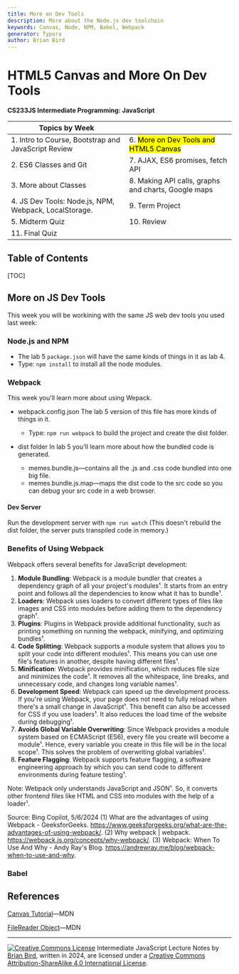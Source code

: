 ```yaml
---
title: More on Dev Tools
description: More about the Node.js dev toolchain
keywords: Canvas, Node, NPM, Babel, Webpack
generator: Typora
author: Brian Bird
---
```


<h1>HTML5 Canvas and More On Dev Tools</h1>

**CS233JS Intermediate Programming: JavaScript**

| Topics by Week                                        |                                                     |
| ----------------------------------------------------- | --------------------------------------------------- |
| 1. Intro to Course, Bootstrap and JavaScript Review   | 6. <mark>More on Dev Tools and HTML5 Canvas</mark>  |
| 2. ES6 Classes and Git                                | 7. AJAX, ES6 promises, fetch API                    |
| 3. More about Classes                                 | 8. Making API calls, graphs and charts, Google maps |
| 4. JS Dev Tools: Node.js, NPM, Webpack, LocalStorage. | 9. Term Project                                     |
| 5. Midterm Quiz                                       | 10. Review                                          |
| 11. Final Quiz                                        |                                                     |



<h2>Table of Contents</h2>

[TOC]

## More on JS Dev Tools

This week you will be workining with the same JS web dev tools you used last week:

### Node.js and NPM

- The lab 5 `package.json` will have the same kinds of things in it as lab 4.
- Type: `npm install` to install all the node modules.

### Webpack

This week you'll learn more about using Wepack.

- webpack.config.json
  The lab 5 version of this file has more kinds of things in it.

  - Type: `npm run webpack` to build the project and create the dist folder.

- dist folder
  In lab 5 you'll learn more about how the bundled code is generated.

  - memes.bundle.js&mdash;contains all the .js and .css code bundled into one big file.
  - memes.bundle.js.map&mdash;maps the dist code to the src code so you can debug your src code in a web browser.

#### Dev Server

  Run the development server with `npm run watch`  (This doesn't rebuild the dist folder, the server puts transpiled code in memory.)

  

### Benefits of Using Webpack

  Webpack offers several benefits for JavaScript development:

  1. **Module Bundling**: Webpack is a module bundler that creates a dependency graph of all your project's modules¹. It starts from an entry point and follows all the dependencies to know what it has to bundle¹.
  2. **Loaders**: Webpack uses loaders to convert different types of files like images and CSS into modules before adding them to the dependency graph¹.
  3. **Plugins**: Plugins in Webpack provide additional functionality, such as printing something on running the webpack, minifying, and optimizing bundles¹.
  4. **Code Splitting**: Webpack supports a module system that allows you to split your code into different modules¹. This means you can use one file's features in another, despite having different files¹.
  5. **Minification**: Webpack provides minification, which reduces file size and minimizes the code¹. It removes all the whitespace, line breaks, and unnecessary code, and changes long variable names¹.
  6. **Development Speed**: Webpack can speed up the development process. If you're using Webpack, your page does not need to fully reload when there's a small change in JavaScript¹. This benefit can also be accessed for CSS if you use loaders¹. It also reduces the load time of the website during debugging¹.
  7. **Avoids Global Variable Overwriting**: Since Webpack provides a module system based on ECMAScript (ES6), every file you create will become a module¹. Hence, every variable you create in this file will be in the local scope¹. This solves the problem of overwriting global variables¹.
  8. **Feature Flagging**: Webpack supports feature flagging, a software engineering approach by which you can send code to different environments during feature testing¹.

Note: Webpack only understands JavaScript and JSON¹. So, it converts other frontend files like HTML and CSS into modules with the help of a loader¹.

  Source: Bing Copilot, 5/6/2024
  (1) What are the advantages of using Webpack - GeeksforGeeks. https://www.geeksforgeeks.org/what-are-the-advantages-of-using-webpack/.
  (2) Why webpack | webpack. https://webpack.js.org/concepts/why-webpack/.
  (3) Webpack: When To Use And Why - Andy Ray's Blog. https://andrewray.me/blog/webpack-when-to-use-and-why.

  

### Babel





## References

[Canvas Tutorial](https://developer.mozilla.org/en-US/docs/Web/API/Canvas_API/Tutorial)&mdash;MDN

[FileReader Object](https://developer.mozilla.org/en-US/docs/Web/API/FileReader)&mdash;MDN



[^1]: 

---

[![Creative Commons License](https://i.creativecommons.org/l/by-sa/4.0/88x31.png)](http://creativecommons.org/licenses/by-sa/4.0/) Intermediate JavaScript Lecture Notes by [Brian Bird](https://profbird.dev), written in <time>2024</time>, are licensed under a [Creative Commons Attribution-ShareAlike 4.0 International License](http://creativecommons.org/licenses/by-sa/4.0/). 